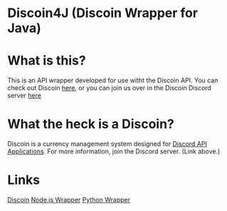 # Discoin4J (Discoin Wrapper for Java)

# What is this?

This is an API wrapper developed for use witht the Discoin API. You can check out Discoin [here](https://github.com/MacDue/DiscoinRewrite), or you can join us over in the Discoin Discord server [here](https://discord.gg/FcPGn4z)

# What the heck is a Discoin?

Discoin is a currency management system designed for [Discord API Applications](https://discordapp.com/developers/intro). For more information, join the Discord server. (Link above.)

# Links

[Discoin](https://github.com/MacDue/DiscoinRewrite)
[Node.js Wrapper](https://github.com/Discoin/nodejs-wrapper)
[Python Wrapper](https://gitlab.josephbanks.me/JoeBanks13/discoin-python)
